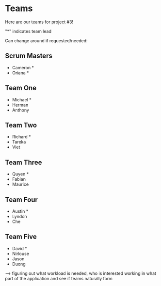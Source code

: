 # Teams
Here are our teams for project #3! 

"*" indicates team lead

Can change around if requested/needed:

## Scrum Masters
- Cameron *
- Oriana *

## Team One
- Michael *
- Herman
- Anthony

## Team Two
- Richard *
- Tareka
- Viet

## Team Three
- Quyen *
- Fabian
- Maurice

## Team Four
- Austin *
- Lyndon
- Che

## Team Five
- David *
- Nirlouse
- Jason
- Duong

--> figuring out what workload is needed, who is interested working in what part of the application and see if teams naturally form